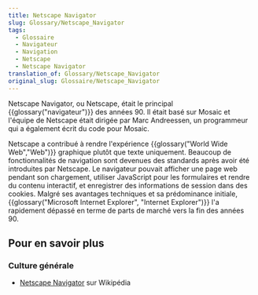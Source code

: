 ```yaml
---
title: Netscape Navigator
slug: Glossary/Netscape_Navigator
tags:
  - Glossaire
  - Navigateur
  - Navigation
  - Netscape
  - Netscape Navigator
translation_of: Glossary/Netscape_Navigator
original_slug: Glossaire/Netscape_Navigator
---
```

Netscape Navigator, ou Netscape, était le principal {{glossary("navigateur")}} des années 90. Il était basé sur Mosaic et l'équipe de Netscape était dirigée par Marc Andreessen, un programmeur qui a également écrit du code pour Mosaic.

Netscape a contribué à rendre l'expérience {{glossary("World Wide Web","Web")}} graphique plutôt que texte uniquement. Beaucoup de fonctionnalités de navigation sont devenues des standards après avoir été introduites par Netscape. Le navigateur pouvait afficher une page web pendant son chargement, utiliser JavaScript pour les formulaires et rendre du contenu interactif, et enregistrer des informations de session dans des cookies. Malgré ses avantages techniques et sa prédominance initiale, {{glossary("Microsoft Internet Explorer", "Internet Explorer")}} l'a rapidement dépassé en terme de parts de marché vers la fin des années 90.

## **Pour en savoir plus**

### **Culture générale**

- [Netscape Navigator](https://fr.wikipedia.org/wiki/Netscape_Navigator) sur Wikipédia
